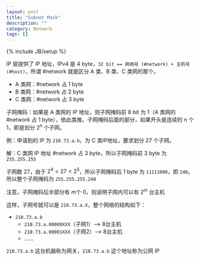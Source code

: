 ```yaml
---
layout: post
title: "Subnet Mask"
description: ""
category: Network
tags: []
---
```

{% include JB/setup %}

IP 层提供了 IP 地址，IPv4 是 4 byte，`32 bit == 网络号 (#network) + 主机号 (#host)`，所谓 #network 就是区分 A 类、B 类、C 类网的那个。  

* A 类网：#network 占 1 byte
* B 类网：#network 占 2 byte
* C 类网：#network 占 3 byte
 
子网掩码：如果是 A 类网的 IP 地址，则子网掩码前 8 bit 为 1（A 类网的 #network 占 1 byte），依此类推。子网掩码后面的部分，如果开头是连续的 n 个 1，即是划分 $2^n$ 个子网。  
 
例：申请到的 IP 为 `210.73.a.b`，为 C 类IP地址，要求划分 27 个子网。  

解：C 类网 IP 地址 #network 占 3 byte，所以子网掩码前 3 byte 为 `255.255.255`

子网数 27，由于 $2^4 < 27 < 2^5$，所以子网掩码后 1 byte 为 `11111000`，即 `240`。所以整个子网掩码为 `255.255.255.240`
 
注意，子网掩码后半部分有 $m$个 0，则说明子网内可以有 $2^m$ 台主机
 
这样，子网号就可以是 `210.73.a.X`，整个网络的结构如下：

* `210.73.a.b`
	* `210.73.a.00000XXX`（子网1）--> 8台主机
	* `210.73.a.00001XXX`（子网2）--> 8台主机                   
	* ……

`210.73.a.b` 这台机器称为网关，`210.73.a.b` 这个地址称为公网 IP
